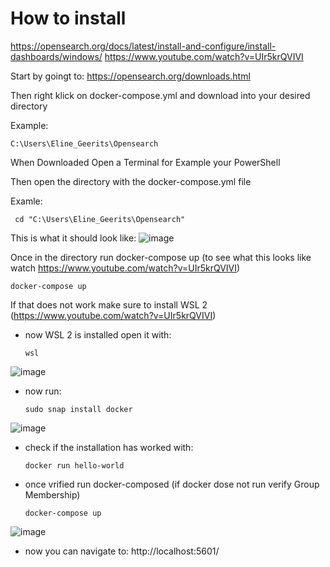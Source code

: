 # How to install


https://opensearch.org/docs/latest/install-and-configure/install-dashboards/windows/
https://www.youtube.com/watch?v=UIr5krQVIVI


Start by goingt to: https://opensearch.org/downloads.html

Then right klick on docker-compose.yml and download into your desired directory

  Example:
    
    C:\Users\Eline_Geerits\Opensearch

When Downloaded Open a Terminal for Example your PowerShell

Then open the directory with the docker-compose.yml file

  Examle:
  
     cd "C:\Users\Eline_Geerits\Opensearch"

This is what it should look like:
![image](https://github.com/health-io/2023-6a/assets/101985205/bde5a260-b8dd-4639-81bd-e83125f59ac2)

Once in the directory run docker-compose up (to see what this looks like watch https://www.youtube.com/watch?v=UIr5krQVIVI)

    docker-compose up


If that does not work make sure to install WSL 2 (https://www.youtube.com/watch?v=UIr5krQVIVI)

  - now WSL 2 is installed open it with:

        wsl
![image](https://github.com/health-io/2023-6a/assets/101985205/b8af3b3e-7ae4-4b75-950e-e40e3406d336)

  - now run:

        sudo snap install docker
![image](https://github.com/health-io/2023-6a/assets/101985205/d5deedb2-7b39-40cf-b9ab-bc8f508cb448)


  - check if the installation has worked with:

        docker run hello-world

  - once vrified run docker-composed (if docker dose not run verify Group Membership)

        docker-compose up

    
![image](https://github.com/health-io/2023-6a/assets/101985205/255ebc9b-a405-4e80-8bb4-c89437a81bc6)


  - now you can navigate to: http://localhost:5601/ 

